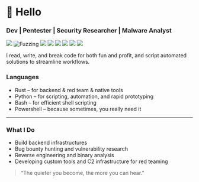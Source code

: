 # 👋 Hello

### Dev | Pentester | Security Researcher | Malware Analyst

![](https://img.shields.io/badge/cursor-black?style=)
![Fuzzing](https://img.shields.io/badge/Fuzzing-AFL++-black?style=)
![](https://img.shields.io/badge/Cobalt_Strike-1E90FF)
![](https://img.shields.io/badge/Metasploit-FF6A00?style://img.shields.io/badge/Nmap-FF6600?style=for-the-badge)
![](https://img.shields.io/badge/Burp_Suite-FF6633?style)
![](https://img.shields.io/badge/Rust-FF6A00?style://img.shields.io/badge/Rust-FF6600?style=for-the-badge)
![](https://img.shields.io/badge/Python-3776AB)
![](https://img.shields.io/badge/IDA_Pro-Hex--Rays) 

I read, write, and break code for both fun and profit, and script automated solutions to streamline workflows.

### Languages

- Rust – for backend & red team & native tools  
- Python – for scripting, automation, and rapid prototyping  
- Bash – for efficient shell scripting  
- Powershell – because sometimes, you really need it

***

### What I Do
- Build backend infrastructures
- Bug bounty hunting and vulnerability research  
- Reverse engineering and binary analysis  
- Developing custom tools and C2 infrastructure for red teaming

> “The quieter you become, the more you can hear.”
